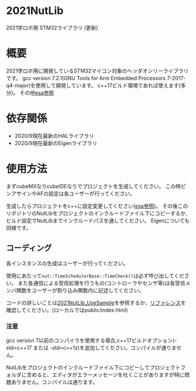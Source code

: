 # 2021NutLib

2021学ロボ用 STM32ライブラリ (更新)

# 概要

2021学ロボ用に開発しているSTM32マイコン対象のヘッダオンリーライブラリです。
gcc version 7.2.1(GNU Tools for Arm Embedded Processors 7-2017-q4-major)を使用して開発しています。
c++17ビルド環境であれば使えます(多分)。
その他[esa参照](https://nagaokaroboconproject.esa.io/posts/61)

# 依存関係

- 2020/9現在最新のHALライブラリ
- 2020/9現在最新のEigenライブラリ

# 使用方法

まずcubeMXなりcubeIDEなりでプロジェクトを生成してください。
この時ピンアサインやAFの設定は各ユーザーが行ってください。

生成したらプロジェクトをc++に設定変更してください([esa参照](https://nagaokaroboconproject.esa.io/posts/62))。
その後このリポジトリのNutLibをプロジェクトのインクルードファイル下にコピーするか,
ビルド設定でNutLibまでインクルードパスを通してください。
Eigenについても同様です。

## コーディング

各インスタンスの生成はユーザーが行ってください。

使用にあたって`nut::TimeSchedulerBase::TimeCheck()`は必ず呼び出してください。
また各通信による受信処理を行うもの(コントローラやセンサ等)は各受信メンバ関数をユーザーが割り込み関数内に記述してください。

コードの詳しいことは[2021NutLib_UseSample](https://gitlab.com/robopro_nut/2021nhkrobocon/2021nutlib_usesample)を参照するか、[リファレンス](https://robopro_nut.gitlab.io/2021nhkrobocon/2021nutlib/index.html)を確認してください。(ローカルではpublic/index.html)


### 注意

gcc version 7以前のコンパイラを使用する場合,c++17ビルドオプション(-std=c++17 または -std=c++1z)を追加してください。コンパイルが通りません。

NutLibをプロジェクトのインクルードファイル下にコピーしてプロジェクトフォルダに含めると、エディタがエラーメッセージを吐くことがありますが特に問題ありません。コンパイルは通ります。
